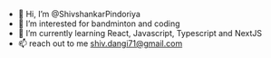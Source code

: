 - 👋 Hi, I’m @ShivshankarPindoriya
- 👀 I’m interested for bandminton and coding
- 🌱 I’m currently learning React, Javascript, Typescript and NextJS 
- 📫 reach out to me shiv.dangi71@gmail.com

<!---
ShivshankarPindoriya/ShivshankarPindoriya is a ✨ special ✨ repository because its `README.md` (this file) appears on your GitHub profile.
You can click the Preview link to take a look at your changes.
--->
